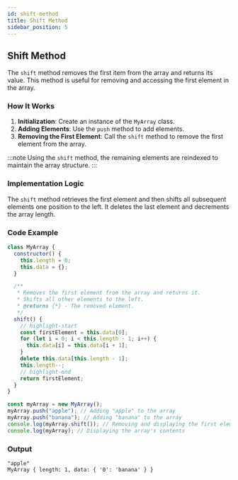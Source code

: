 ```yaml
---
id: shift-method
title: Shift Method
sidebar_position: 5
---
```


## Shift Method

The `shift` method removes the first item from the array and returns its value. This method is useful for removing and accessing the first element in the array.

### How It Works

1. **Initialization**: Create an instance of the `MyArray` class.
2. **Adding Elements**: Use the `push` method to add elements.
3. **Removing the First Element**: Call the `shift` method to remove the first element from the array.

:::note
Using the `shift` method, the remaining elements are reindexed to maintain the array structure.
:::

### Implementation Logic

The `shift` method retrieves the first element and then shifts all subsequent elements one position to the left. It deletes the last element and decrements the array length.

### Code Example

```javascript
class MyArray {
  constructor() {
    this.length = 0;
    this.data = {};
  }

  /**
   * Removes the first element from the array and returns it.
   * Shifts all other elements to the left.
   * @returns {*} - The removed element.
   */
  shift() {
    // highlight-start
    const firstElement = this.data[0];
    for (let i = 0; i < this.length - 1; i++) {
      this.data[i] = this.data[i + 1];
    }
    delete this.data[this.length - 1];
    this.length--;
    // highlight-end
    return firstElement;
  }
}

const myArray = new MyArray();
myArray.push("apple"); // Adding "apple" to the array
myArray.push("banana"); // Adding "banana" to the array
console.log(myArray.shift()); // Removing and displaying the first element
console.log(myArray); // Displaying the array's contents
```

### Output

```shell
"apple"
MyArray { length: 1, data: { '0': 'banana' } }
```
